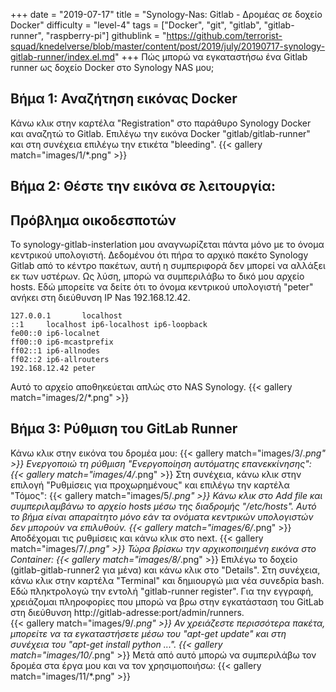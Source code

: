 +++
date = "2019-07-17"
title = "Synology-Nas: Gitlab - Δρομέας σε δοχείο Docker"
difficulty = "level-4"
tags = ["Docker", "git", "gitlab", "gitlab-runner", "raspberry-pi"]
githublink = "https://github.com/terrorist-squad/knedelverse/blob/master/content/post/2019/july/20190717-synology-gitlab-runner/index.el.md"
+++
Πώς μπορώ να εγκαταστήσω ένα Gitlab runner ως δοχείο Docker στο Synology NAS μου;
## Βήμα 1: Αναζήτηση εικόνας Docker
Κάνω κλικ στην καρτέλα "Registration" στο παράθυρο Synology Docker και αναζητώ το Gitlab. Επιλέγω την εικόνα Docker "gitlab/gitlab-runner" και στη συνέχεια επιλέγω την ετικέτα "bleeding".
{{< gallery match="images/1/*.png" >}}

## Βήμα 2: Θέστε την εικόνα σε λειτουργία:

##  Πρόβλημα οικοδεσποτών
Το synology-gitlab-insterlation μου αναγνωρίζεται πάντα μόνο με το όνομα κεντρικού υπολογιστή. Δεδομένου ότι πήρα το αρχικό πακέτο Synology Gitlab από το κέντρο πακέτων, αυτή η συμπεριφορά δεν μπορεί να αλλάξει εκ των υστέρων.  Ως λύση, μπορώ να συμπεριλάβω το δικό μου αρχείο hosts. Εδώ μπορείτε να δείτε ότι το όνομα κεντρικού υπολογιστή "peter" ανήκει στη διεύθυνση IP Nas 192.168.12.42.
```
127.0.0.1       localhost                                                       
::1     localhost ip6-localhost ip6-loopback                                    
fe00::0 ip6-localnet                                                            
ff00::0 ip6-mcastprefix                                                         
ff02::1 ip6-allnodes                                                            
ff02::2 ip6-allrouters               
192.168.12.42 peter

```
Αυτό το αρχείο αποθηκεύεται απλώς στο NAS Synology.
{{< gallery match="images/2/*.png" >}}

## Βήμα 3: Ρύθμιση του GitLab Runner
Κάνω κλικ στην εικόνα του δρομέα μου:
{{< gallery match="images/3/*.png" >}}
Ενεργοποιώ τη ρύθμιση "Ενεργοποίηση αυτόματης επανεκκίνησης":
{{< gallery match="images/4/*.png" >}}
Στη συνέχεια, κάνω κλικ στην επιλογή "Ρυθμίσεις για προχωρημένους" και επιλέγω την καρτέλα "Τόμος":
{{< gallery match="images/5/*.png" >}}
Κάνω κλικ στο Add file και συμπεριλαμβάνω το αρχείο hosts μέσω της διαδρομής "/etc/hosts". Αυτό το βήμα είναι απαραίτητο μόνο εάν τα ονόματα κεντρικών υπολογιστών δεν μπορούν να επιλυθούν.
{{< gallery match="images/6/*.png" >}}
Αποδέχομαι τις ρυθμίσεις και κάνω κλικ στο next.
{{< gallery match="images/7/*.png" >}}
Τώρα βρίσκω την αρχικοποιημένη εικόνα στο Container:
{{< gallery match="images/8/*.png" >}}
Επιλέγω το δοχείο (gitlab-gitlab-runner2 για μένα) και κάνω κλικ στο "Details". Στη συνέχεια, κάνω κλικ στην καρτέλα "Terminal" και δημιουργώ μια νέα συνεδρία bash. Εδώ πληκτρολογώ την εντολή "gitlab-runner register". Για την εγγραφή, χρειάζομαι πληροφορίες που μπορώ να βρω στην εγκατάσταση του GitLab στη διεύθυνση http://gitlab-adresse:port/admin/runners.   
{{< gallery match="images/9/*.png" >}}
Αν χρειάζεστε περισσότερα πακέτα, μπορείτε να τα εγκαταστήσετε μέσω του "apt-get update" και στη συνέχεια του "apt-get install python ...".
{{< gallery match="images/10/*.png" >}}
Μετά από αυτό μπορώ να συμπεριλάβω τον δρομέα στα έργα μου και να τον χρησιμοποιήσω:
{{< gallery match="images/11/*.png" >}}